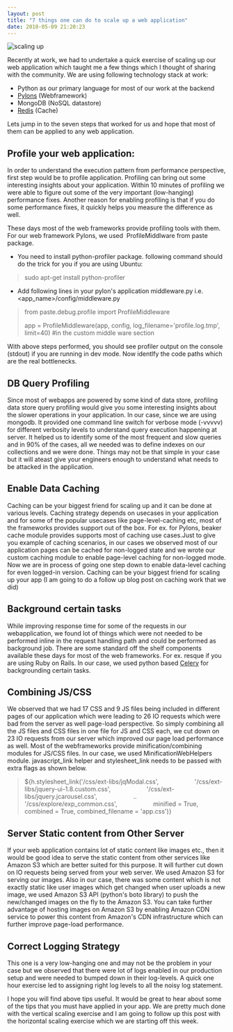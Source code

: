 ```yaml
---
layout: post
title: "7 things one can do to scale up a web application"
date: 2010-05-09 21:20:23
---
```


![scaling up][1]

Recently at work, we had to undertake a quick exercise of scaling up our web application which taught me a few things which I thought of sharing with the community. We are using following technology stack at work: 

* Python as our primary language for most of our work at the backend
* [Pylons][2] (Webframework)
* MongoDB (NoSQL datastore)
* [Redis][3] (Cache)

Lets jump in to the seven steps that worked for us and hope that most of them can be applied to any web application.

## Profile your web application:
  In order to understand the execution pattern from performance perspective, first step would be to profile application. Profiling can bring out some interesting insights about your application. Within 10 minutes of profiling we were able to figure out some of the very important (low-hanging) performance fixes. Another reason for enabling profiling is that if you do some performance fixes, it quickly helps you measure the difference as well.

These days most of the web frameworks provide profiling tools with them. For our web framework Pylons, we used  ProfileMiddlware from paste package.

* You need to install python-profiler package. following command should do the trick for you if you are using Ubuntu:

> sudo apt-get install python-profiler

* Add following lines in your pylon's application middleware.py i.e. <app_name>/config/middleware.py

> from paste.debug.profile import ProfileMiddleware
>
> app = ProfileMiddleware(app, config, log_filename='profile.log.tmp', limit=40) #in the custom middle ware section

With above steps performed, you should see profiler output on the console (stdout) if you are running in dev mode. Now identlfy the code paths which are the real bottlenecks.

## DB Query Profiling
  Since most of webapps are powered by some kind of data store, profiling data store query profiling would give you some interesting insights about the slower operations in your application. In our case, since we are using mongodb. It provided one command line switch for verbose mode (-vvvvv) for different verbosity levels to understand query execution happening at server. It helped us to identify some of the most frequent and slow queries and in 90% of the cases, all we needed was to define indexes on our collections and we were done. Things may not be that simple in your case but it will ateast give your engineers enough to understand what needs to be attacked in the application.

## Enable Data Caching
  Caching can be your biggest friend for scaling up and it can be done at various levels. Caching strategy depends on usecases in your application and for some of the popular usecases like page-level-caching etc, most of the frameworks provides support out of the box. For ex. for Pylons, beaker cache module provides supports most of caching use cases.Just to give you example of caching scenarios, in our cases we observed most of our application pages can be cached for non-logged state and we wrote our custom caching module to enable page-level caching for non-logged mode. Now we are in process of going one step down to enable data-level caching for even logged-in version. Caching can be your biggest friend for scaling up your app (I am going to do a follow up blog post on caching work that we did)

## Background certain tasks
  While improving response time for some of the requests in our webapplication, we found lot of things which were not needed to be performed inline in the request handling path and could be performed as background job. There are some standard off the shelf components available these days for most of the web frameworks. For ex. resque if you are using Ruby on Rails. In our case, we used python based [Celery][4] for backgrounding certain tasks.

## Combining JS/CSS
  We observed that we had 17 CSS and 9 JS files being included in different pages of our application which were leading to 26 IO requests which were bad from the server as well page-load perspective. So simply combining all the JS files and CSS files in one file for JS and CSS each, we cut down on 23 IO requests from our server which improved our page load performance as well. Most of the webframeworks provide minification/combining modules for JS/CSS files. In our case, we used MinificationWebHelpers module. javascript_link helper and stylesheet_link needs to be passed with extra flags as shown below.


> ${h.stylesheet_link('/css/ext-libs/jqModal.css',
                    '/css/ext-libs/jquery-ui-1.8.custom.css',
                    '/css/ext-libs/jquery.jcarousel.css',
                    ..
                    '/css/explore/exp_common.css',
                    minified = True, combined = True, combined_filename = 'app.css')}

## Server Static content from Other Server
  If your web application contains lot of static content like images etc., then it would be good idea to serve the static content from other services like Amazon S3 which are better suited for this purpose. It will further cut down on IO requests being served from your web server. We used Amazon S3 for serving our images. Also in our case, there was some content which is not exactly static like user images which get changed when user uploads a new image, we used Amazon S3 API (python's boto library) to push the new/changed images on the fly to the Amazon S3. You can take further advantage of hosting images on Amazon S3 by enabling Amazon CDN service to power this content from Amazon's CDN infrastructure which can further improve page-load performance.

## Correct Logging Strategy
  This one is a very low-hanging one and may not be the problem in your case but we observed that there were lot of logs enabled in our production setup and were needed to bumped down in their log-levels. A quick one hour exercise led to assigning right log levels to all the noisy log statement.

I hope you will find above tips useful. It would be great to hear about some of the tips that you must have applied in your app. We are pretty much done with the vertical scaling exercise and I am going to follow up this post with the horizontal scaling exercise which we are starting off this week.

[1]: http://farm3.static.flickr.com/2383/1976880927_8f936fe4e1_m.jpg
[2]: http://www.pylonshq.com
[3]: http://code.google.com/p/redis/
[4]: http://www.celeryproject.org/
